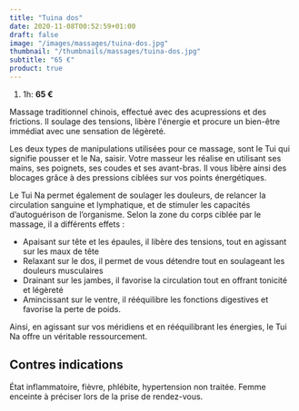 ```yaml
---
title: "Tuina dos"
date: 2020-11-08T00:52:59+01:00
draft: false
image: "/images/massages/tuina-dos.jpg"
thumbnail: "/thumbnails/massages/tuina-dos.jpg"
subtitle: "65 €"
product: true
---
```


1. 1h: __65 €__

Massage traditionnel chinois, effectué avec des acupressions et des frictions.
Il soulage des tensions, libère l'énergie et procure un bien-être immédiat avec une sensation de légèreté.

Les deux types de manipulations utilisées pour ce massage, sont le Tui qui signifie pousser et le Na, saisir.
Votre masseur les réalise en utilisant ses mains, ses poignets, ses coudes et ses avant-bras.
Il vous libère ainsi des blocages grâce à des pressions ciblées sur vos points énergétiques.

Le Tui Na permet également de soulager les douleurs, de relancer la circulation sanguine et lymphatique,
et de stimuler les capacités d’autoguérison de l’organisme. Selon la zone du corps ciblée par le massage,
il a différents effets :

* Apaisant sur tête et les épaules, il libère des tensions, tout en agissant sur les maux de tête
* Relaxant sur le dos, il permet de vous détendre tout en soulageant les douleurs musculaires
* Drainant sur les jambes, il favorise la circulation tout en offrant tonicité et légèreté
* Amincissant sur le ventre, il rééquilibre les fonctions digestives et favorise la perte de poids.

Ainsi, en agissant sur vos méridiens et en rééquilibrant les énergies, le Tui Na offre un véritable ressourcement.


## Contres indications

État inflammatoire, fièvre, phlébite, hypertension non traitée.
Femme enceinte à préciser lors de la prise de rendez-vous.